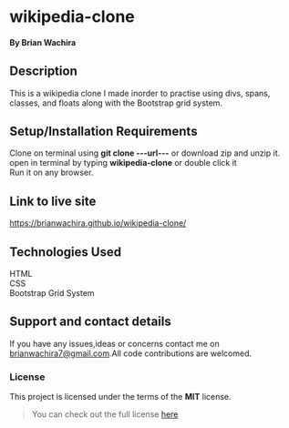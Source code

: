 # wikipedia-clone
#### 
#### By **Brian Wachira**
## Description
This is a wikipedia clone I made inorder to practise using divs, spans, classes, and floats along with the Bootstrap grid system.
## Setup/Installation Requirements
Clone on terminal using **git clone ---url---** or download zip and unzip it.
open in terminal by typing **wikipedia-clone** or double click it
<br/>Run it on any browser.
## Link to live site
https://brianwachira.github.io/wikipedia-clone/
## Technologies Used
HTML<br/>
CSS<br/>
Bootstrap Grid System
## Support and contact details
If you have any issues,ideas or concerns contact me on<a href="https://mail.google.com/mail/?view=cm&fs=1&to=brianwachira7@gmail.com" target="_blank"> brianwachira7@gmail.com</a>.All code contributions are welcomed.
### License
This project is licensed under the terms of the **MIT** license.

>You can check out the full license [here](https://github.com/brianwachira/wikipedia-clone/blob/master/LICENSE)  

